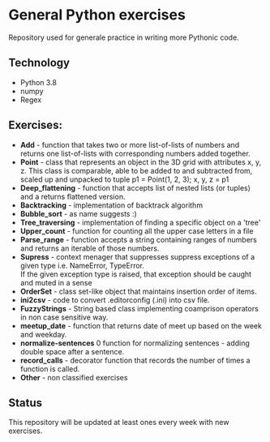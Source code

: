 # General Python exercises
Repository used for generale practice in writing more Pythonic code.

## Technology 
- Python 3.8
- numpy
- Regex
## Exercises:
- **Add** - function that takes two or more list-of-lists of numbers and returns one list-of-lists with corresponding numbers added together.
- **Point** - class that represents an object in the 3D grid with attributes x, y, z. This class is comparable, able to be added to and subtracted from, scaled up
          and unpacked to tuple p1 = Point(1, 2, 3); x, y, z = p1
- **Deep_flattening** - function that accepts list of nested lists (or tuples) and a returns flattened version.
- **Backtracking** - implementation of backtrack algorithm
- **Bubble_sort** - as name suggests :)
- **Tree_traversing** - implementation of finding a specific object on a 'tree'
- **Upper_count** - function for counting all the upper case letters in a file
- **Parse_range** - function accepts a string containing ranges of numbers and returns an iterable of those numbers.
- **Supress** - context menager that suppresses suppress exceptions of a given type i.e. NameError, TypeError.  
If the given exception type is raised, that exception should be caught and muted in a sense
- **OrderSet** - class set-like object that maintains insertion order of items.
- **ini2csv** - code to convert .editorconfig (.ini) into csv file.
- **FuzzyStrings** - String based class implementing coamprison operators in non case sensitive way.
- **meetup_date** - function that returns date of meet up based on the week and weekday.
- **normalize-sentences** 0 function for normalizing sentences - adding double space after a sentence.
- **record_calls** - decorator function that records the number of times a function is called.
- **Other** - non classified exercises 
## Status
This repository will be updated at least ones every week with new exercises.

